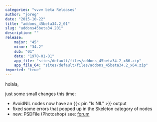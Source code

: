 ```yaml
---
categories: "vvvv beta Releases"
author: "joreg"
date: "2015-10-22"
title: "addons_45beta34.2_01"
slug: "addons45beta34.201"
description: ""
release: 
    major: "45"
    minor: "34.2"
    sub: "01"
    date: "1970-01-01"
    app_file: "sites/default/files/addons_45beta34.2_x86.zip"
    app_file_64: "sites/default/files/addons_45beta34.2_x64.zip"
imported: "true"
---
```



holala, 

just some small changes this time:

* AvoidNIL nodes now have an {{< pin "Is NIL" >}} output
* fixed some errors that popped up in the Skeleton category of nodes
* new: PSDFile (Photoshop) see: [forum](forum)